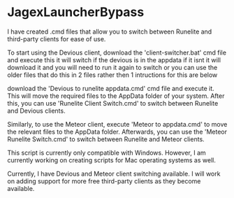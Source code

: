 # JagexLauncherBypass
I have created .cmd files that allow you to switch between Runelite and third-party clients for ease of use.

To start using the Devious client, download the 'client-switcher.bat' cmd file and execute this it will switch if the devious is in the appdata if it isnt it will download it and you will need to run it again to switch or you can use the older files that do this in 2 files rather then 1 intructions for this are below 
  
download the 'Devious to runelite appdata.cmd' cmd file and execute it. This will move the required files to the AppData folder of your system. After this, you can use 'Runelite Client Switch.cmd' to switch between Runelite and Devious clients.

Similarly, to use the Meteor client, execute 'Meteor to appdata.cmd' to move the relevant files to the AppData folder. Afterwards, you can use the 'Meteor Runelite Switch.cmd' to switch between Runelite and Meteor clients.

This script is currently only compatible with Windows. However, I am currently working on creating scripts for Mac operating systems as well.

Currently, I have Devious and Meteor client switching available. I will work on adding support for more free third-party clients as they become available.
